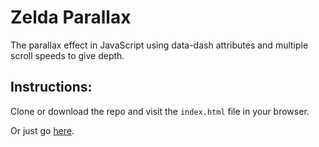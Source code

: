 # Zelda Parallax

The parallax effect in JavaScript using data-dash attributes and multiple scroll speeds to give depth.

## Instructions:

Clone or download the repo and visit the `index.html` file in your browser.

Or just go [here](https://codepen.io/tomhockett/pen/egQyYK).
